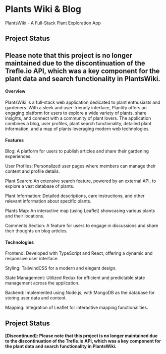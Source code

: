 # Plants Wiki & Blog
PlantsWiki - A Full-Stack Plant Exploration App

## Project Status

## Please note that this project is no longer maintained due to the discontinuation of the Trefle.io API, which was a key component for the plant data and search functionality in PlantsWiki.

#### Overview
PlantsWiki is a full-stack web application dedicated to plant enthusiasts and gardeners. 
With a sleek and user-friendly interface, Plantify offers an engaging platform for users to explore a 
wide variety of plants, share insights, and connect with a community of plant lovers. The application combines 
a blog, user profiles, plant search functionality, detailed plant information, and a map of plants leveraging modern web technologies.

#### Features
Blog: A platform for users to publish articles and share their gardening experiences.

User Profiles: Personalized user pages where members can manage their content and profile details.

Plant Search: An extensive search feature, powered by an external API, to explore a vast database of plants.

Plant Information: Detailed descriptions, care instructions, and other relevant information about specific plants.

Plants Map: An interactive map (using Leaflet) showcasing various plants and their locations.

Comments Section: A feature for users to engage in discussions and share their thoughts on blog articles.

#### Technologies
Frontend: Developed with TypeScript and React, offering a dynamic and responsive user interface.

Styling: TailwindCSS for a modern and elegant design.

State Management: Utilized Redux for efficient and predictable state management across the application.

Backend: Implemented using Node.js, with MongoDB as the database for storing user data and content.

Mapping: Integration of Leaflet for interactive mapping functionalities.

## Project Status
#### [Discontinued]: Please note that this project is no longer maintained due to the discontinuation of the Trefle.io API, which was a key component for the plant data and search functionality in PlantsWiki.
